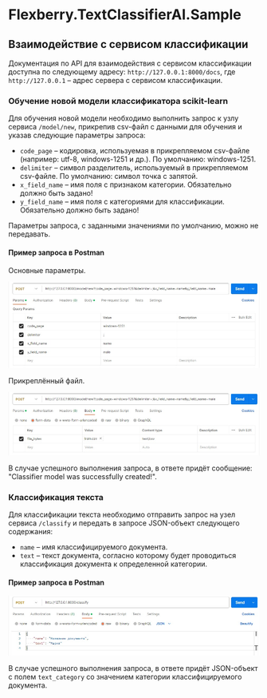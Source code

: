 # Flexberry.TextClassifierAI.Sample

## Взаимодействие с сервисом классификации

Документация по API для взаимодействия с сервисом классификации доступна по следующему адресу: `http://127.0.0.1:8000/docs`, где `http://127.0.0.1` – адрес сервера с сервисом классификации.

### Обучение новой модели классификатора scikit-learn

Для обучения новой модели необходимо выполнить запрос к узлу сервиса `/model/new`, прикрепив csv-файл с данными для обучения и указав следующие параметры запроса:
- `code_page` – кодировка, используемая в прикрепляемом csv-файле (например: utf-8, windows-1251 и др.). По умолчанию: windows-1251.
- `delimiter` – символ разделитель, используемый в прикрепляемом csv-файле. По умолчанию: символ точка с запятой.
- `x_field_name` – имя поля с признаком категории. Обязательно должно быть задано!
- `y_field_name` – имя поля с категориями для классификации. Обязательно должно быть задано!

Параметры запроса, с заданными значениями по умолчанию, можно не передавать.

#### Пример запроса в Postman

Основные параметры.

<img src="docs/images/new_model_postman_01.jpg">


Прикреплённый файл.

<img src="docs/images/new_model_postman_02.jpg">


В случае успешного выполнения запроса, в ответе придёт сообщение: "Classifier model was successfully created!".

### Классификация текста

Для классификации текста необходимо отправить запрос на узел сервиса `/classify` и передать в запросе JSON-объект следующего содержания:
- `name` – имя классифицируемого документа.
- `text` – текст документа, согласно которому будет проводиться классификация документа к определенной категории. 

#### Пример запроса в Postman

<img src="docs/images/classify_postman.jpg">

В случае успешного выполнения запроса, в ответе придёт JSON-объект с полем `text_category` со значением категории классифицируемого документа.